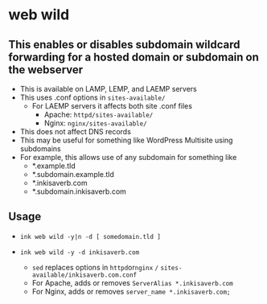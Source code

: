 # web wild

## This enables or disables subdomain wildcard forwarding for a hosted domain or subdomain on the webserver
- This is available on LAMP, LEMP, and LAEMP servers
- This uses .conf options in `sites-available/`
  - For LAEMP servers it affects both site .conf files
    - Apache: `httpd/sites-available/`
    - Nginx:  `nginx/sites-available/`
- This does not affect DNS records
- This may be useful for something like WordPress Multisite using subdomains
- For example, this allows use of any subdomain for something like
  - *.example.tld
  - *.subdomain.example.tld
  - *.inkisaverb.com
  - *.subdomain.inkisaverb.com

## Usage
- `ink web wild -y|n -d [ somedomain.tld ]`

- `ink web wild -y -d inkisaverb.com`
  - `sed` replaces options in `httpd`or`nginx` `/` `sites-available/inkisaverb.com.conf`
  - For Apache, adds or removes `ServerAlias *.inkisaverb.com`
  - For Nginx, adds or removes `server_name *.inkisaverb.com;`
